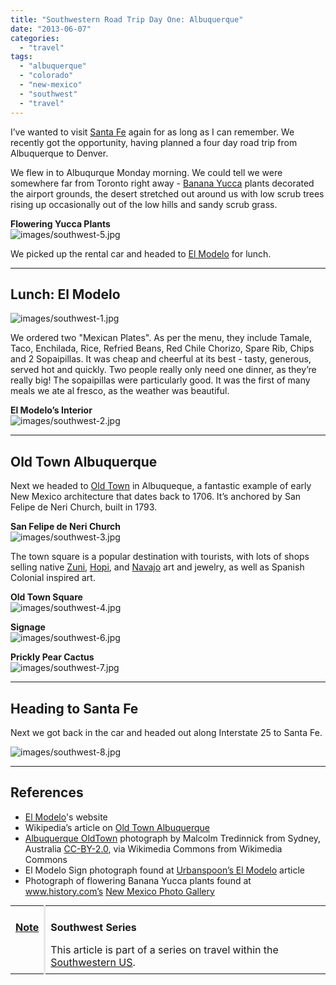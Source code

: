 ```yaml
---
title: "Southwestern Road Trip Day One: Albuquerque"
date: "2013-06-07"
categories: 
  - "travel"
tags: 
  - "albuquerque"
  - "colorado"
  - "new-mexico"
  - "southwest"
  - "travel"
---
```


I’ve wanted to visit [Santa Fe](https://en.wikipedia.org/wiki/Santa_Fe,_New_Mexico) again for as long as I can remember. We recently got the opportunity, having planned a four day road trip from Albuquerque to Denver.

We flew in to Albuqurque Monday morning. We could tell we were somewhere far from Toronto right away - [Banana Yucca](http://en.wikipedia.org/wiki/Yucca_baccata) plants decorated the airport grounds, the desert stretched out around us with low scrub trees rising up occasionally out of the low hills and sandy scrub grass.

**Flowering Yucca Plants**  
![images/southwest-5.jpg](images/southwest-5.jpg)

We picked up the rental car and headed to [El Modelo](http://www.elmodelomexicanfoods.com/) for lunch.

* * *

## Lunch: El Modelo

![images/southwest-1.jpg](images/southwest-1.jpg)

We ordered two "Mexican Plates". As per the menu, they include Tamale, Taco, Enchilada, Rice, Refried Beans, Red Chile Chorizo, Spare Rib, Chips and 2 Sopaipillas. It was cheap and cheerful at its best - tasty, generous, served hot and quickly. Two people really only need one dinner, as they’re really big! The sopaipillas were particularly good. It was the first of many meals we ate al fresco, as the weather was beautiful.

**El Modelo’s Interior**  
![images/southwest-2.jpg](images/southwest-2.jpg)

* * *

## Old Town Albuquerque

Next we headed to [Old Town](http://www.albuquerqueoldtown.com/) in Albuqueque, a fantastic example of early New Mexico architecture that dates back to 1706. It’s anchored by San Felipe de Neri Church, built in 1793.

**San Felipe de Neri Church**  
![images/southwest-3.jpg](images/southwest-3.jpg)

The town square is a popular destination with tourists, with lots of shops selling native [Zuni](http://en.wikipedia.org/wiki/Zuni_people), [Hopi](http://en.wikipedia.org/wiki/Hopi_people), and [Navajo](http://en.wikipedia.org/wiki/Navajo_people) art and jewelry, as well as Spanish Colonial inspired art.

**Old Town Square**  
![images/southwest-4.jpg](images/southwest-4.jpg)

**Signage**  
![images/southwest-6.jpg](images/southwest-6.jpg)

**Prickly Pear Cactus**  
![images/southwest-7.jpg](images/southwest-7.jpg)

* * *

## Heading to Santa Fe

Next we got back in the car and headed out along Interstate 25 to Santa Fe.

![images/southwest-8.jpg](images/southwest-8.jpg)

* * *

## References

- [El Modelo](http://www.elmodelomexicanfoods.com/)'s website
- Wikipedia’s article on [Old Town Albuquerque](http://en.wikipedia.org/wiki/Old_Town_Albuquerque)
- [Albuquerque OldTown](http://commons.wikimedia.org/wiki/File%3AAlbuquerque_OldTown.jpg) photograph by Malcolm Tredinnick from Sydney, Australia [CC-BY-2.0](http://creativecommons.org/licenses/by/2.0), via Wikimedia Commons from Wikimedia Commons
- El Modelo Sign photograph found at [Urbanspoon’s El Modelo](http://www.urbanspoon.com/rph/60/650392/201482/albuquerque-el-modelo-mexican-foods-el-modelo-mexican-foods-photo) article
- Photograph of flowering Banana Yucca plants found at www.history.com’s [New Mexico Photo Gallery](http://www.history.com/photos/new-mexico/photo1)

<table style="margin:.2em 0;"><tbody><tr valign="top"><td style="padding:.5em;"><p><b><u>Note</u></b></p></td><td style="border-left:3px solid #e8e8e8;padding:.5em;"><p><b>Southwest Series</b></p>This article is part of a series on travel within the <a href="http://www.kylehodgson.com/tag/southwest/">Southwestern US</a>.</td></tr></tbody></table>
